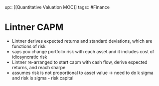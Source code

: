 up:: [[Quantitative Valuation MOC]]
tags:: #Finance  
# Lintner CAPM
- Lintner derives expected returns and standard deviations, which are functions of risk
- says you change portfolio risk with each asset and it includes cost of idiosyncratic risk
- Lintner re-arranged to start capm with cash flow, derive expected returns, and reach sharpe
- assumes risk is not proportional to asset value -> need to do k sigma and risk is sigma - risk capital
